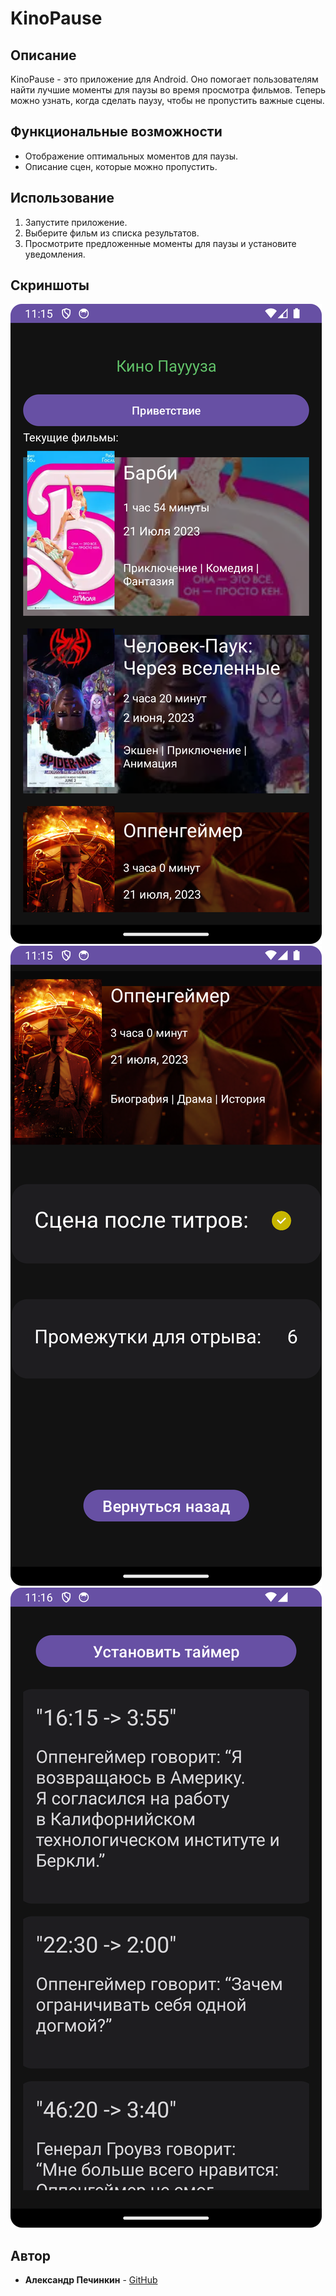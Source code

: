# KinoPause

## Описание
KinoPause - это приложение для Android. Оно помогает пользователям найти лучшие моменты для паузы во время просмотра фильмов. Теперь можно узнать, когда сделать паузу, чтобы не пропустить важные сцены.

## Функциональные возможности
- Отображение оптимальных моментов для паузы.
- Описание сцен, которые можно пропустить.

## Использование
1. Запустите приложение.
2. Выберите фильм из списка результатов.
3. Просмотрите предложенные моменты для паузы и установите уведомления.

## Скриншоты
![Главный экран](https://github.com/Pechinkin04/KinoPause/blob/master/Screenshot_20240517_231526.png)
![Выбранный фильм](https://github.com/Pechinkin04/KinoPause/blob/master/Screenshot_20240517_231555.png)
![Детали фильма](https://github.com/Pechinkin04/KinoPause/blob/master/Screenshot_20240517_231617.png)

## Автор
- **Александр Печинкин** - [GitHub](https://github.com/Pechinkin04)
